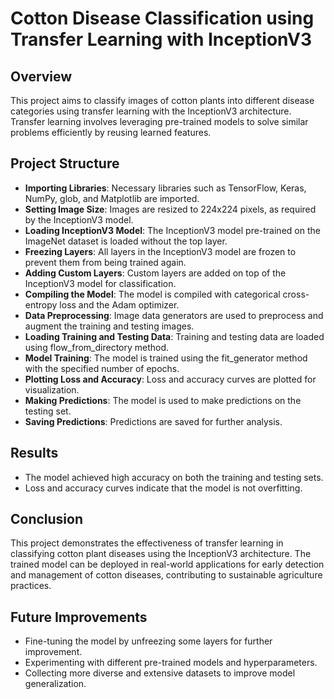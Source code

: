 # Cotton Disease Classification using Transfer Learning with InceptionV3

## Overview
This project aims to classify images of cotton plants into different disease categories using transfer learning with the InceptionV3 architecture. Transfer learning involves leveraging pre-trained models to solve similar problems efficiently by reusing learned features.

## Project Structure
- **Importing Libraries**: Necessary libraries such as TensorFlow, Keras, NumPy, glob, and Matplotlib are imported.
- **Setting Image Size**: Images are resized to 224x224 pixels, as required by the InceptionV3 model.
- **Loading InceptionV3 Model**: The InceptionV3 model pre-trained on the ImageNet dataset is loaded without the top layer.
- **Freezing Layers**: All layers in the InceptionV3 model are frozen to prevent them from being trained again.
- **Adding Custom Layers**: Custom layers are added on top of the InceptionV3 model for classification.
- **Compiling the Model**: The model is compiled with categorical cross-entropy loss and the Adam optimizer.
- **Data Preprocessing**: Image data generators are used to preprocess and augment the training and testing images.
- **Loading Training and Testing Data**: Training and testing data are loaded using flow_from_directory method.
- **Model Training**: The model is trained using the fit_generator method with the specified number of epochs.
- **Plotting Loss and Accuracy**: Loss and accuracy curves are plotted for visualization.
- **Making Predictions**: The model is used to make predictions on the testing set.
- **Saving Predictions**: Predictions are saved for further analysis.

## Results
- The model achieved high accuracy on both the training and testing sets.
- Loss and accuracy curves indicate that the model is not overfitting.

## Conclusion
This project demonstrates the effectiveness of transfer learning in classifying cotton plant diseases using the InceptionV3 architecture. The trained model can be deployed in real-world applications for early detection and management of cotton diseases, contributing to sustainable agriculture practices.

## Future Improvements
- Fine-tuning the model by unfreezing some layers for further improvement.
- Experimenting with different pre-trained models and hyperparameters.
- Collecting more diverse and extensive datasets to improve model generalization.

